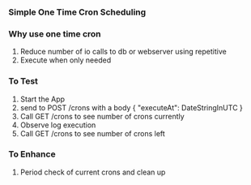 ### Simple One Time Cron Scheduling

### Why use one time cron

1. Reduce number of io calls to db or webserver using repetitive  
2. Execute when only needed

### To Test

1. Start the App
2. send to POST /crons with a body { "executeAt": DateStringInUTC }
4. Call GET /crons to see number of crons currently
3. Observe log execution
4. Call GET /crons to see number of crons left

### To Enhance
1. Period check of current crons and clean up